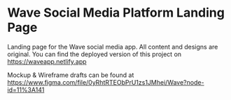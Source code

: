 # Wave Social Media Platform Landing Page

Landing page for the Wave social media app. All content and designs are original. You can find the deployed version of this project on https://waveapp.netlify.app

Mockup & Wireframe drafts can be found at https://www.figma.com/file/0yRhtRTEObPrU1zs1JMhei/Wave?node-id=11%3A141
